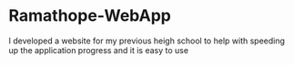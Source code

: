 # Ramathope-WebApp
I developed a website for my previous heigh school to help with speeding up the application progress and it is easy to use 

